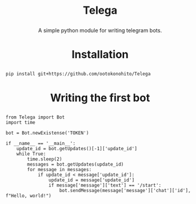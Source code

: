 # <p align="center">Telega

<p align="center">A simple python module for writing telegram bots.</p>

# <p align="center">Installation
```
pip install git+https://github.com/ootokonohito/Telega
```
# <p align="center">Writing the first bot
```
from Telega import Bot
import time

bot = Bot.newExistense('TOKEN')

if __name__ == '__main__':
    update_id = bot.getUpdates()[-1]['update_id']
    while True:
        time.sleep(2)
        messages = bot.getUpdates(update_id)
        for message in messages:
            if update_id < message['update_id']:
                update_id = message['update_id']
                if message['message']['text'] == '/start':
                	bot.sendMessage(message['message']['chat']['id'], f"Hello, world!")
```
